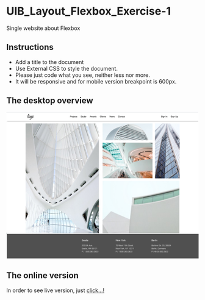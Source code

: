 # UIB_Layout_Flexbox_Exercise-1

Single website about Flexbox

## Instructions

- Add a title to the document
- Use External CSS to style the document.
- Please just code what you see, neither less nor more.
- It will be responsive and for mobile version breakpoint is 600px.

## The desktop overview

![The overview](./images/desktop.png "The general overview")

## The online version

In order to see live version, just [click...!](https://hsnakk.github.io/UIB_Layout_Flexbox_Exercise-1/)
